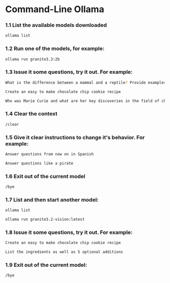 # Command-Line Ollama

### 1.1 List the available models downloaded
```bash
ollama list
```
### 1.2 Run one of the models, for example:
```bash
ollama run granite3.3:2b
```
### 1.3 Issue it some questions, try it out.  For example:
```bash
What is the difference between a mammal and a reptile? Provide examples for each.
```
```bash
Create an easy to make chocolate chip cookie recipe
```
```bash
Who was Marie Curie and what are her key discoveries in the field of chemistry and physics?
```
### 1.4 Clear the context
```bash
/clear
```
### 1.5 Give it clear instructions to change it's behavior.  For example:
```bash
Answer questions from now on in Spanish
```
```bash
Answer questions like a pirate
```
### 1.6 Exit out of the current model
```bash
/bye
```
### 1.7 List and then start another model:
```bash
ollama list
```
```bash
ollama run granite3.2-vision:latest
```
### 1.8 Issue it some questions, try it out.  For example:
```bash
Create an easy to make chocolate chip cookie recipe
```
```bash
List the ingredients as well as 5 optional additions
```
### 1.9  Exit out of the current model:
```bash
/bye
```

